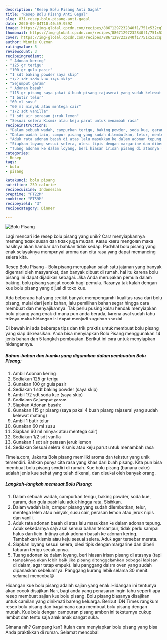 ```yaml
---
description: "Resep Bolu Pisang Anti Gagal"
title: "Resep Bolu Pisang Anti Gagal"
slug: 831-resep-bolu-pisang-anti-gagal
date: 2020-09-04T10:40:59.959Z
image: https://img-global.cpcdn.com/recipes/88671297232840f1/751x532cq70/bolu-pisang-foto-resep-utama.jpg
thumbnail: https://img-global.cpcdn.com/recipes/88671297232840f1/751x532cq70/bolu-pisang-foto-resep-utama.jpg
cover: https://img-global.cpcdn.com/recipes/88671297232840f1/751x532cq70/bolu-pisang-foto-resep-utama.jpg
author: Winnie Guzman
ratingvalue: 5
reviewcount: 3
recipeingredient:
- " Adonan kering"
- "125 gr terigu"
- "100 gr gula pasir"
- "1 sdt baking powder saya skip"
- "1/2 sdt soda kue saya skip"
- "Sejumput garam"
- " Adonan basah"
- "115 gr pisang saya pakai 4 buah pisang rajaserai yang sudah kelewat matang"
- "1 butir telur"
- "60 ml susu"
- "60 ml minyak atau mentega cair"
- "1/2 sdt vanilla"
- "1 sdt air perasan jeruk lemon"
- "Sesuai selera Kismis atau keju parut untuk menambah rasa"
recipeinstructions:
- "Dalam sebuah wadah, campurkan terigu, baking powder, soda kue, garam, dan gula pasir lalu aduk hingga rata, Sisihkan."
- "Dalam wadah lain, campur pisang yang sudah dilembutkan, telur, mentega leleh atau minyak, susu cair, perasan lemon atau jeruk nipis dan vanili."
- "Aduk rata adonan basah di atas lalu masukkan ke dalam adonan tepung. Aduk sekedarnya saja asal semua bahan tercampur, tidak perlu sampai halus dan licin. Intinya aduk adonan basah ke adonan kering. Tambahkan kismis atau keju sesuai selera. Aduk agar tersebar merata."
- "Siapkan loyang sesuai selera, olesi tipis dengan margarine dan diberi taburan terigu secukupnya."
- "Tuang adonan ke dalam loyang, beri hiasan irisan pisang di atasnya (tapi tampaknya akan lebih baik jika pisang ditenggelamkan sebagai lapisan di dalam, agar tetap empuk). lalu panggang dalam oven yang sudah dipanaskan sebelumnya. Panggang kurang lebih selama 30 menit. selamat mencoba😊"
categories:
- Resep
tags:
- bolu
- pisang

katakunci: bolu pisang 
nutrition: 259 calories
recipecuisine: Indonesian
preptime: "PT22M"
cooktime: "PT59M"
recipeyield: "3"
recipecategory: Dinner

---
```



![Bolu Pisang](https://img-global.cpcdn.com/recipes/88671297232840f1/751x532cq70/bolu-pisang-foto-resep-utama.jpg)

Lagi mencari ide resep bolu pisang yang unik? Cara menyiapkannya memang tidak susah dan tidak juga mudah. Kalau keliru mengolah maka hasilnya akan hambar dan bahkan tidak sedap. Padahal bolu pisang yang enak selayaknya mempunyai aroma dan cita rasa yang dapat memancing selera kita.

Resep Bolu Pisang - Bolu pisang merupakan salah satu jajanan yang banyak digemari oleh masyarakat, dan banyak dibuat di rumah. hal itu karena bolu pisang ini dapat dijadikan sebagai. Jika Anda merupakan pemula dalam baking, bolu pisang sangat cocok bagi pemula. Rasanya tak kalah dengan kue bolu pisang yang dijual di toko kue.

Ada beberapa hal yang sedikit banyak mempengaruhi kualitas rasa dari bolu pisang, mulai dari jenis bahan, lalu pemilihan bahan segar hingga cara membuat dan menyajikannya. Tak perlu pusing kalau hendak menyiapkan bolu pisang yang enak di mana pun anda berada, karena asal sudah tahu triknya maka hidangan ini dapat menjadi suguhan spesial.


Di bawah ini ada beberapa tips dan trik praktis untuk membuat bolu pisang yang siap dikreasikan. Anda bisa menyiapkan Bolu Pisang menggunakan 14 jenis bahan dan 5 langkah pembuatan. Berikut ini cara untuk menyiapkan hidangannya.

<!--inarticleads1-->

##### Bahan-bahan dan bumbu yang digunakan dalam pembuatan Bolu Pisang:

1. Ambil  Adonan kering:
1. Sediakan 125 gr terigu
1. Gunakan 100 gr gula pasir
1. Sediakan 1 sdt baking powder (saya skip)
1. Ambil 1/2 sdt soda kue (saya skip)
1. Sediakan Sejumput garam
1. Siapkan  Adonan basah:
1. Gunakan 115 gr pisang (saya pakai 4 buah pisang rajaserai yang sudah kelewat matang)
1. Ambil 1 butir telur
1. Gunakan 60 ml susu
1. Siapkan 60 ml minyak atau mentega cair)
1. Sediakan 1/2 sdt vanilla
1. Gunakan 1 sdt air perasan jeruk lemon
1. Sediakan Sesuai selera Kismis atau keju parut untuk menambah rasa


Fimela.com, Jakarta Bolu pisang memiliki aroma dan tekstur yang unik tersendiri. Bahkan punya cita rasa yang khas dari buah pisang. Kita pun bisa membuat bolu pisang sendiri di rumah. Kue bolu pisang (banana cake) adalah jenis kue sehat yang telah dikenal, dan disukai oleh banyak orang. 

<!--inarticleads2-->

##### Langkah-langkah membuat Bolu Pisang:

1. Dalam sebuah wadah, campurkan terigu, baking powder, soda kue, garam, dan gula pasir lalu aduk hingga rata, Sisihkan.
1. Dalam wadah lain, campur pisang yang sudah dilembutkan, telur, mentega leleh atau minyak, susu cair, perasan lemon atau jeruk nipis dan vanili.
1. Aduk rata adonan basah di atas lalu masukkan ke dalam adonan tepung. Aduk sekedarnya saja asal semua bahan tercampur, tidak perlu sampai halus dan licin. Intinya aduk adonan basah ke adonan kering. Tambahkan kismis atau keju sesuai selera. Aduk agar tersebar merata.
1. Siapkan loyang sesuai selera, olesi tipis dengan margarine dan diberi taburan terigu secukupnya.
1. Tuang adonan ke dalam loyang, beri hiasan irisan pisang di atasnya (tapi tampaknya akan lebih baik jika pisang ditenggelamkan sebagai lapisan di dalam, agar tetap empuk). lalu panggang dalam oven yang sudah dipanaskan sebelumnya. Panggang kurang lebih selama 30 menit. selamat mencoba😊


Hidangan kue bolu pisang adalah sajian yang enak. Hidangan ini tentunya akan cocok disajikan Nah, bagi anda yang penasaran ingin tahu seperti apa resep membuat sajian kue bolu pisang. Bolu pisang biasanya disajikan untuk camilan yang dinikmati bareng keluarga. Berikut IDN Times rangkum resep bolu pisang dan bagaimana cara membuat bolu pisang dengan mudah. Kue bolu dengan campuran pisang ambon ini teksturnya cukup lembut dan tentu saja anak anak sangat suka. 

Gimana nih? Gampang kan? Itulah cara menyiapkan bolu pisang yang bisa Anda praktikkan di rumah. Selamat mencoba!
